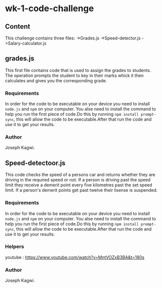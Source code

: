 # wk-1-code-challenge

## Content
This challenge contains three files:
 ->Grades.js
 ->Speed-detector.js
 ->Salary-calculator.js


## grades.js
This first file contains code that is used to assign the grades to students.
The operation prompts the student to key in their marks whick it then calculates and gives you the corresponding grade.

### Requirements
In order for the code to be executable on your device you need to install `node.js` and `npm` on your computer.
You alse need to install the command to help you run the first piece of code.Do this by running `npm install prompt-sync`,  this will allow the code to be executable.After that run the code and use it to get your results.

### Author
Joseph Kagwi.



## Speed-detectoor.js
This code checks the speed of a persons car and returns whether they are driving in the required speed or not. If a person is driving past the speed limit they receive a demerit point every five kilometres past the set speed limit. If a person's demerit points get past twelve their lisense is suspended.

### Requirements
In order for the code to be executable on your device you need to install `node.js` and `npm` on your computer.
You alse need to install the command to help you run the first piece of code.Do this by running `npm install prompt-sync`,  this will allow the code to be executable.After that run the code and use it to get your results.

### Helpers
youtube : https://www.youtube.com/watch?v=MntVOZxB3BA&t=180s

### Author
Joseph Kagwi.


